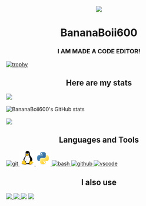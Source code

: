 <p align="center"
   ![image](https://user-images.githubusercontent.com/98301106/161388819-43b6b6ba-ba20-458d-9736-6d8a6132f98f.png)
</p>

<p align="center">
  <img align="center" width="200" src="ob1s4aljv4o21.png"/>
  <h1 align="center">BananaBoii600</h1>
  <h3 align="center">I AM MADE A CODE EDITOR!</h3>
</p>

[![trophy](https://github-profile-trophy.vercel.app/?username=BananaBoii600)](https://github.com/BananaBoii600/github-profile-trophy)

<p align="center">
    <h2 align="center">Here are my stats</h3>
</p>

![](https://komarev.com/ghpvc/?username=BananaBoii600)

![BananaBoii600's GitHub stats](https://github-readme-stats.vercel.app/api?username=BananaBoii600)


<a>
  <img align="center" src="https://github-readme-stats.vercel.app/api/top-langs/?username=BananaBoii600&langs_count=8&layout=compact" />
</a>


<h2 align="center">Languages and Tools</h2>
<p align="left">
</a> 
<a href="https://git-scm.com/" target="_blank">
  <img src="https://www.vectorlogo.zone/logos/git-scm/git-scm-icon.svg" alt="git" width="40" height="40"/> 
</a> 
<a href="https://www.linux.org/" target="_blank"> 
  <img src="https://raw.githubusercontent.com/devicons/devicon/master/icons/linux/linux-original.svg" alt="linux" width="40" height="40"/> 
</a> 
<a href="https://www.python.org" target="_blank"> 
  <img src="https://raw.githubusercontent.com/devicons/devicon/master/icons/python/python-original.svg" alt="python" width="40" height="40"/> 
  
<a href="https://www.gnu.org/software/bash/">
  <img src="https://cdn.jsdelivr.net/gh/devicons/devicon/icons/bash/bash-original.svg" alt="bash" width=40 height=40 />
  </a>
    
<a href="https://github.com">
  <img src="https://cdn.jsdelivr.net/gh/devicons/devicon/icons/github/github-original.svg" alt="github" width=40 height=40 />
  <a>
     
 <a href="https://code.visualstudio.com/">
   <img src="https://cdn.jsdelivr.net/gh/devicons/devicon/icons/vscode/vscode-original.svg" alt="vscode" width=40 height=40 />
  <a>


<h2 align="center">I also use</h2>
<a href="https://account.xbox.com/en-in/Profile?xr=mebarnav&rtc=1" target="_blank"> <img src="https://img.shields.io/badge/Xbox-107C10?style=for-the-badge&logo=xbox&logoColor=white" />
<a href="https://discord.gg/8KuDFGxaMq" target="_blank"> <img src="https://img.shields.io/badge/Discord-5865F2?style=for-the-badge&logo=discord&logoColor=white" />
<a target="_blank"> <img src="https://img.shields.io/badge/Epic%20Games-313131?style=for-the-badge&logo=Epic%20Games&logoColor=white" />
<a href="https://steamcommunity.com/profiles/76561199106399127/" target="_blank"> <img src="https://img.shields.io/badge/Steam-000000?style=for-the-badge&logo=steam&logoColor=white" />
